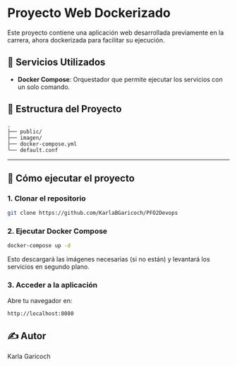 # Proyecto Web Dockerizado

Este proyecto contiene una aplicación web desarrollada previamente en la carrera, ahora dockerizada para facilitar su ejecución.

## 🐳 Servicios Utilizados

- **Docker Compose**: Orquestador que permite ejecutar los servicios con un solo comando.

## 🧱 Estructura del Proyecto

```
.
├── public/                        
├── imagen/                        
├── docker-compose.yml         
└── default.conf                 
```

---

## 🚀 Cómo ejecutar el proyecto

### 1. Clonar el repositorio

```bash
git clone https://github.com/KarlaBGaricoch/PFO2Devops
```

### 2. Ejecutar Docker Compose

```bash
docker-compose up -d
```

Esto descargará las imágenes necesarias (si no están) y levantará los servicios en segundo plano.

### 3. Acceder a la aplicación

Abre tu navegador en:

```
http://localhost:8080
```

## ✍ Autor

Karla Garicoch
